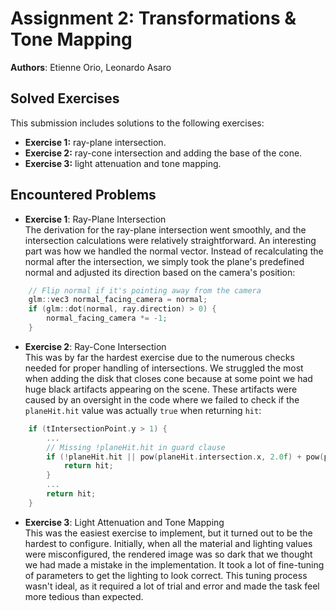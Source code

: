 # Assignment 2: Transformations & Tone Mapping

**Authors**: Etienne Orio, Leonardo Asaro

## Solved Exercises

This submission includes solutions to the following exercises:

- **Exercise 1:** ray-plane intersection.
- **Exercise 2:** ray-cone intersection and adding the base of the cone.
- **Exercise 3:** light attenuation and tone mapping.

## Encountered Problems

- **Exercise 1**: Ray-Plane Intersection  
    The derivation for the ray-plane intersection went smoothly, and the intersection calculations were relatively straightforward. An interesting part was how we handled the normal vector. Instead of recalculating the normal after the intersection, we simply took the plane's predefined normal and adjusted its direction based on the camera's position:

```cpp
    // Flip normal if it's pointing away from the camera
    glm::vec3 normal_facing_camera = normal;
    if (glm::dot(normal, ray.direction) > 0) {
        normal_facing_camera *= -1;
    }
```

- **Exercise 2**: Ray-Cone Intersection  
  This was by far the hardest exercise due to the numerous checks needed for proper handling of intersections. We struggled the most when adding the disk that closes cone because at some point we had huge black artifacts appearing on the scene. These artifacts were caused by an oversight in the code where we failed to check if the `planeHit.hit` value was actually `true` when returning `hit`:

```cpp
    if (tIntersectionPoint.y > 1) {
        ...
        // Missing !planeHit.hit in guard clause
        if (!planeHit.hit || pow(planeHit.intersection.x, 2.0f) + pow(planeHit.intersection.z, 2.0f) >= 1.0f) {
            return hit;
        }
        ...
        return hit;
    }
```

- **Exercise 3**: Light Attenuation and Tone Mapping  
  This was the easiest exercise to implement, but it turned out to be the hardest to configure. Initially, when all the material and lighting values were misconfigured, the rendered image was so dark that we thought we had made a mistake in the implementation. It took a lot of fine-tuning of parameters to get the lighting to look correct. This tuning process wasn't ideal, as it required a lot of trial and error and made the task feel more tedious than expected.
